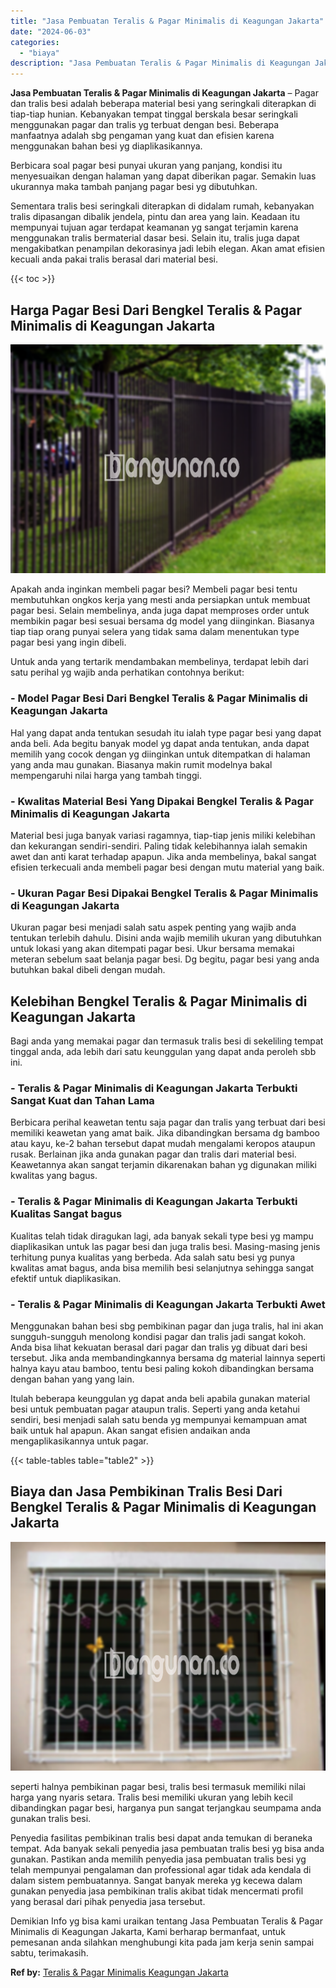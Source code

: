 ```yaml
---
title: "Jasa Pembuatan Teralis & Pagar Minimalis di Keagungan Jakarta"
date: "2024-06-03"
categories: 
  - "biaya"
description: "Jasa Pembuatan Teralis & Pagar Minimalis di Keagungan Jakarta. Demikian Info yg bisa kami uraikan tentang Jasa Pembuatan Teralis & Pagar Minimalis di Keagung..."
---
```


**Jasa Pembuatan Teralis & Pagar Minimalis di Keagungan Jakarta** – Pagar dan tralis besi adalah beberapa material besi yang seringkali diterapkan di tiap-tiap hunian. Kebanyakan tempat tinggal berskala besar seringkali menggunakan pagar dan tralis yg terbuat dengan besi. Beberapa manfaatnya adalah sbg pengaman yang kuat dan efisien karena menggunakan bahan besi yg diaplikasikannya.

Berbicara soal pagar besi punyai ukuran yang panjang, kondisi itu menyesuaikan dengan halaman yang dapat diberikan pagar. Semakin luas ukurannya maka tambah panjang pagar besi yg dibutuhkan.

Sementara tralis besi seringkali diterapkan di didalam rumah, kebanyakan tralis dipasangan dibalik jendela, pintu dan area yang lain. Keadaan itu mempunyai tujuan agar terdapat keamanan yg sangat terjamin karena menggunakan tralis bermaterial dasar besi. Selain itu, tralis juga dapat mengakibatkan penampilan dekorasinya jadi lebih elegan. Akan amat efisien kecuali anda pakai tralis berasal dari material besi.

{{< toc >}}

## Harga Pagar Besi Dari Bengkel Teralis & Pagar Minimalis di Keagungan Jakarta

![Jasa Pembuatan Teralis & Pagar Minimalis di Keagungan Jakarta](/images/pagar-minimalis-murah-45.png)

Apakah anda inginkan membeli pagar besi? Membeli pagar besi tentu membutuhkan ongkos kerja yang mesti anda persiapkan untuk membuat pagar besi. Selain membelinya, anda juga dapat memproses order untuk membikin pagar besi sesuai bersama dg model yang diinginkan. Biasanya tiap tiap orang punyai selera yang tidak sama dalam menentukan type pagar besi yang ingin dibeli.

Untuk anda yang tertarik mendambakan membelinya, terdapat lebih dari satu perihal yg wajib anda perhatikan contohnya berikut:
### \- Model Pagar Besi Dari Bengkel Teralis & Pagar Minimalis di Keagungan Jakarta

Hal yang dapat anda tentukan sesudah itu ialah type pagar besi yang dapat anda beli. Ada begitu banyak model yg dapat anda tentukan, anda dapat memilih yang cocok dengan yg diinginkan untuk ditempatkan di halaman yang anda mau gunakan. Biasanya makin rumit modelnya bakal mempengaruhi nilai harga yang tambah tinggi.

### \- Kwalitas Material Besi Yang Dipakai Bengkel Teralis & Pagar Minimalis di Keagungan Jakarta

Material besi juga banyak variasi ragamnya, tiap-tiap jenis miliki kelebihan dan kekurangan sendiri-sendiri. Paling tidak kelebihannya ialah semakin awet dan anti karat terhadap apapun. Jika anda membelinya, bakal sangat efisien terkecuali anda membeli pagar besi dengan mutu material yang baik.

### \- Ukuran Pagar Besi Dipakai Bengkel Teralis & Pagar Minimalis di Keagungan Jakarta

Ukuran pagar besi menjadi salah satu aspek penting yang wajib anda tentukan terlebih dahulu. Disini anda wajib memilih ukuran yang dibutuhkan untuk lokasi yang akan ditempati pagar besi. Ukur bersama memakai meteran sebelum saat belanja pagar besi. Dg begitu, pagar besi yang anda butuhkan bakal dibeli dengan mudah.

## Kelebihan Bengkel Teralis & Pagar Minimalis di Keagungan Jakarta

Bagi anda yang memakai pagar dan termasuk tralis besi di sekeliling tempat tinggal anda, ada lebih dari satu keunggulan yang dapat anda peroleh sbb ini.

### \- Teralis & Pagar Minimalis di Keagungan Jakarta Terbukti Sangat Kuat dan Tahan Lama

Berbicara perihal keawetan tentu saja pagar dan tralis yang terbuat dari besi memiliki keawetan yang amat baik. Jika dibandingkan bersama dg bamboo atau kayu, ke-2 bahan tersebut dapat mudah mengalami keropos ataupun rusak. Berlainan jika anda gunakan pagar dan tralis dari material besi. Keawetannya akan sangat terjamin dikarenakan bahan yg digunakan miliki kwalitas yang bagus.

### \- Teralis & Pagar Minimalis di Keagungan Jakarta Terbukti Kualitas Sangat bagus

Kualitas telah tidak diragukan lagi, ada banyak sekali type besi yg mampu diaplikasikan untuk las pagar besi dan juga tralis besi. Masing-masing jenis terhitung punya kualitas yang berbeda. Ada salah satu besi yg punya kwalitas amat bagus, anda bisa memilih besi selanjutnya sehingga sangat efektif untuk diaplikasikan.

### \- Teralis & Pagar Minimalis di Keagungan Jakarta Terbukti Awet

Menggunakan bahan besi sbg pembikinan pagar dan juga tralis, hal ini akan sungguh-sungguh menolong kondisi pagar dan tralis jadi sangat kokoh. Anda bisa lihat kekuatan berasal dari pagar dan tralis yg dibuat dari besi tersebut. Jika anda membandingkannya bersama dg material lainnya seperti halnya kayu atau bamboo, tentu besi paling kokoh dibandingkan bersama dengan bahan yang yang lain.

Itulah beberapa keunggulan yg dapat anda beli apabila gunakan material besi untuk pembuatan pagar ataupun tralis. Seperti yang anda ketahui sendiri, besi menjadi salah satu benda yg mempunyai kemampuan amat baik untuk hal apapun. Akan sangat efisien andaikan anda mengaplikasikannya untuk pagar.

{{< table-tables table="table2" >}}

## Biaya dan Jasa Pembikinan Tralis Besi Dari Bengkel Teralis & Pagar Minimalis di Keagungan Jakarta

![Jasa Pembuatan Teralis & Pagar Minimalis di Keagungan Jakarta](/images/teralis-minimalis-murah-07.png)

seperti halnya pembikinan pagar besi, tralis besi termasuk memiliki nilai harga yang nyaris setara. Tralis besi memiliki ukuran yang lebih kecil dibandingkan pagar besi, harganya pun sangat terjangkau seumpama anda gunakan tralis besi.

Penyedia fasilitas pembikinan tralis besi dapat anda temukan di beraneka tempat. Ada banyak sekali penyedia jasa pembuatan tralis besi yg bisa anda gunakan. Pastikan anda memilih penyedia jasa pembuatan tralis besi yg telah mempunyai pengalaman dan professional agar tidak ada kendala di dalam sistem pembuatannya. Sangat banyak mereka yg kecewa dalam gunakan penyedia jasa pembikinan tralis akibat tidak mencermati profil yang berasal dari pihak penyedia jasa tersebut.

Demikian Info yg bisa kami uraikan tentang Jasa Pembuatan Teralis & Pagar Minimalis di Keagungan Jakarta, Kami berharap bermanfaat, untuk pemesanan anda silahkan menghubungi kita pada jam kerja senin sampai sabtu, terimakasih.

**Ref by:** [Teralis & Pagar Minimalis Keagungan Jakarta](https://id.wikipedia.org/wiki/Teralis)
